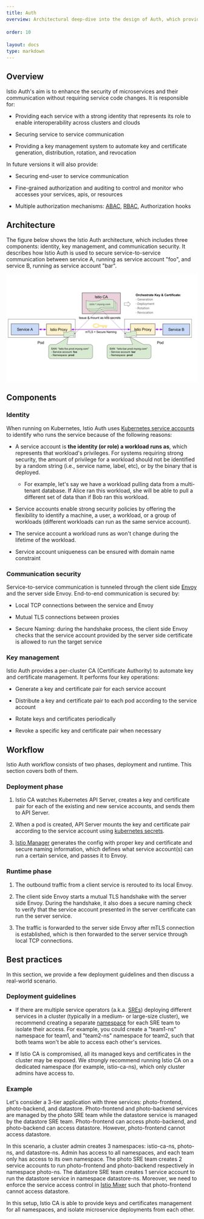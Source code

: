 ```yaml
---
title: Auth
overview: Architectural deep-dive into the design of Auth, which provides the secure communication channel and strong identity for Istio.
              
order: 10

layout: docs
type: markdown
---
```


## Overview

Istio Auth's aim is to enhance the security of microservices and their communication without requiring service code changes. It is responsible for:



*   Providing each service with a strong identity that represents its role to enable interoperability across clusters and clouds

*   Securing service to service communication

*   Providing a key management system to automate key and certificate generation, distribution, rotation, and revocation

In future versions it will also provide:

*   Securing end-user to service communication

*   Fine-grained authorization and auditing to control and monitor who accesses your services, apis, or resources

*   Multiple authorization mechanisms: [ABAC](https://en.wikipedia.org/wiki/Attribute-Based_Access_Control), [RBAC](https://en.wikipedia.org/wiki/Role-based_access_control), Authorization hooks

## Architecture

The figure below shows the Istio Auth architecture, which includes three components: identity, key management, and communication security. It describes how Istio Auth is used to secure service-to-service communication between service A, running as service account "foo", and service B, running as service account "bar".

<img style="display:block;margin:auto" src="./img/auth/auth.svg" alt="Istio Auth Architecture." />

## Components

### Identity

When running on Kubernetes, Istio Auth uses [Kubernetes service accounts](https://kubernetes.io/docs/tasks/configure-pod-container/configure-service-account/) to identify who runs the service because of the following reasons:



*   A service account is **the identity (or role) a workload runs as**, which represents that workload's privileges. For systems requiring strong security, the amount of privilege for a workload should not be identified by a random string (i.e., service name, label, etc), or by the binary that is deployed.

    *   For example, let's say we have a workload pulling data from a multi-tenant database. If Alice ran this workload, she will be able to pull a different set of data than if Bob ran this workload.

*   Service accounts enable strong security policies by offering the flexibility to identify a machine, a user, a workload, or a group of workloads (different workloads can run as the same service account).

*   The service account a workload runs as won't change during the lifetime of the workload.

*   Service account uniqueness can be ensured with domain name constraint

### Communication security

Service-to-service communication is tunneled through the client side [Envoy](https://lyft.github.io/envoy/) and the server side Envoy. End-to-end communication is secured by:



*   Local TCP connections between the service and Envoy

*   Mutual TLS connections between proxies

*   Secure Naming: during the handshake process, the client side Envoy checks that the service account provided by the server side certificate is allowed to run the target service

### Key management

Istio Auth provides a per-cluster CA (Certificate Authority) to automate key and certificate management. It performs four key operations:



*   Generate a key and certificate pair for each service account

*   Distribute a key and certificate pair to each pod according to the service account

*   Rotate keys and certificates periodically

*   Revoke a specific key and certificate pair when necessary

## Workflow

Istio Auth workflow consists of two phases, deployment and runtime. This section covers both of them.

### Deployment phase



1.  Istio CA watches Kubernetes API Server, creates a key and certificate pair for each of the existing and new service accounts, and sends them to API Server. 

1.  When a pod is created, API Server mounts the key and certificate pair according to the service account using [kubernetes secrets](https://kubernetes.io/docs/concepts/configuration/secret/).

1.  [Istio Manager](docs/concepts/traffic-management/manager.html) generates the config with proper key and certificate and secure naming information, which defines what service account(s) can run a certain service, and passes it to Envoy. 

### Runtime phase



1.  The outbound traffic from a client service is rerouted to its local Envoy. 

1.  The client side Envoy starts a mutual TLS handshake with the server side Envoy. During the handshake, it also does a secure naming check to verify that the service account presented in the server certificate can run the server service. 

1.  The traffic is forwarded to the server side Envoy after mTLS connection is established, which is then forwarded to the server service through local TCP connections.

## Best practices

In this section, we provide a few deployment guidelines and then discuss a real-world scenario. 

### Deployment guidelines



*   If there are multiple service operators (a.k.a. [SREs](https://en.wikipedia.org/wiki/Site_reliability_engineering)) deploying different services in a cluster (typically in a medium- or large-size cluster), we recommend creating a separate [namespace](https://kubernetes.io/docs/tasks/administer-cluster/namespaces-walkthrough/) for each SRE team to isolate their access. For example, you could create a "team1-ns" namespace for team1, and "team2-ns" namespace for team2, such that both teams won't be able to access each other's services.

*   If Istio CA is compromised, all its managed keys and certificates in the cluster may be exposed. We *strongly* recommend running Istio CA on a dedicated namespace (for example, istio-ca-ns), which only cluster admins have access to.

### Example

Let's consider a 3-tier application with three services: photo-frontend, photo-backend, and datastore. Photo-frontend and photo-backend services are managed by the photo SRE team while the datastore service is managed by the datastore SRE team. Photo-frontend can access photo-backend, and photo-backend can access datastore. However, photo-frontend cannot access datastore.

In this scenario, a cluster admin creates 3 namespaces: istio-ca-ns, photo-ns, and datastore-ns. Admin has access to all namespaces, and each team only has access to its own namespace. The photo SRE team creates 2 service accounts to run photo-frontend and photo-backend respectively in namespace photo-ns. The datastore SRE team creates 1 service account to run the datastore service in namespace datastore-ns. Moreover, we need to enforce the service access control in [Istio Mixer](docs/concepts/policy-and-control/mixer.html) such that photo-frontend cannot access datastore.

In this setup, Istio CA is able to provide keys and certificates management for all namespaces, and isolate microservice deployments from each other.

